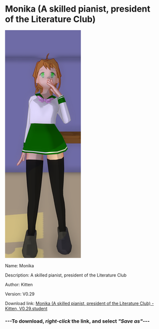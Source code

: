 # Monika (A skilled pianist, president of the Literature Club)

<img src = "https://raw.githubusercontent.com/Arbiter1223/Daigaku-Gurashi-Custom-Students/master/Students/Files/Monika%20(A%20skilled%20pianist%2C%20president%20of%20the%20Literature%20Club).png">

Name: Monika

Description: A skilled pianist, president of the Literature Club

Author: Kitten

Version: V0.29

Download link: <a href="https://raw.githubusercontent.com/Arbiter1223/Daigaku-Gurashi-Custom-Students/master/Students/Files/Monika%20(A%20skilled%20pianist%2C%20president%20of%20the%20Literature%20Club)%20-%20Kitten%2C%20V0.29.student">Monika (A skilled pianist, president of the Literature Club) - Kitten, V0.29.student</a>

### ---**To download, _right-click_ the link, and select _"Save as"_**---
